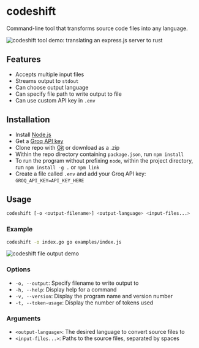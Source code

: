 # codeshift

Command-line tool that transforms source code files into any language.

![codeshift tool demo: translating an express.js server to rust](https://dev-to-uploads.s3.amazonaws.com/uploads/articles/1bphaoatr4iig56ac2z4.gif)

## Features

- Accepts multiple input files
- Streams output to `stdout`
- Can choose output language
- Can specify file path to write output to file
- Can use custom API key in `.env`

## Installation

- Install [Node.js](https://nodejs.org/en)
- Get a [Groq API key](https://console.groq.com/docs/quickstart)
- Clone repo with [Git](https://git-scm.com/) or download as a .zip
- Within the repo directory containing `package.json`, run `npm install`
- To run the program without prefixing `node`, within the project directory, run `npm install -g .` or `npm link`
- Create a file called `.env` and add your Groq API key: `GROQ_API_KEY=API_KEY_HERE`

## Usage

```bash
codeshift [-o <output-filename>] <output-language> <input-files...>
```

### Example

```bash
codeshift -o index.go go examples/index.js
```

![codeshift file output demo](https://dev-to-uploads.s3.amazonaws.com/uploads/articles/tqlkq2d1495e6qps5wz3.gif)

### Options

- `-o, --output`: Specify filename to write output to
- `-h, --help`: Display help for a command
- `-v, --version`: Display the program name and version number
- `-t, --token-usage`: Display the number of tokens used

### Arguments

- `<output-language>`: The desired language to convert source files to
- `<input-files...>`: Paths to the source files, separated by spaces
